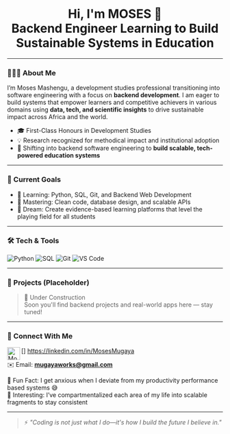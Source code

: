 <h1 align="center">Hi, I'm MOSES 👋<br/> Backend Engineer Learning to Build Sustainable Systems in Education</h1>

---

### 👨🏽‍💻 About Me

I’m Moses Mashengu, a development studies professional transitioning into software engineering with a focus on **backend development**. I am eager to build systems that empower learners and competitive achievers in various domains using **data, tech, and scientific insights** to drive sustainable impact across Africa and the world.

- 🎓 First-Class Honours in Development Studies  
- 💡 Research recognized for methodical impact and institutional adoption  
- 🔁 Shifting into backend software engineering to **build scalable, tech-powered education systems**

---

### 🎯 Current Goals

- 🌱 Learning: Python, SQL, Git, and Backend Web Development  
- 📘 Mastering: Clean code, database design, and scalable APIs  
- 🚀 Dream: Create evidence-based learning platforms that level the playing field for all students  

---

### 🛠️ Tech & Tools

<!-- Badges generated using https://shields.io/ -->
![Python](https://img.shields.io/badge/-Python-333333?style=for-the-badge&logo=python)
![SQL](https://img.shields.io/badge/-SQL-333333?style=for-the-badge&logo=mysql)
![Git](https://img.shields.io/badge/-Git-333333?style=for-the-badge&logo=git)
![VS Code](https://img.shields.io/badge/-VSCode-333333?style=for-the-badge&logo=visualstudiocode)

---

### 📂 Projects (Placeholder)

> 🚧 Under Construction  
Soon you'll find backend projects and real-world apps here — stay tuned!

---

### 🤳 Connect With Me

[<img align="left" alt="Moses Mugaya | LinkedIn" width="30px" src="https://cdn.jsdelivr.net/npm/simple-icons@v3/icons/linkedin.svg" />]
https://linkedin.com/in/MosesMugaya  

✉️ Email: **mugayaworks@gmail.com**  


🧠 Fun Fact: I get anxious when I deviate from my productivity performance based systems 😅  
🧩 Interesting: I’ve compartmentalized each area of my life into scalable fragments to stay consistent

---

> ⚡ *"Coding is not just what I do—it's how I build the future I believe in."*
